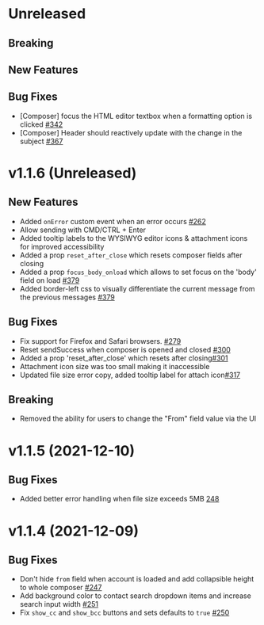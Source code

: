 # Unreleased

## Breaking

## New Features

## Bug Fixes

- [Composer] focus the HTML editor textbox when a formatting option is clicked [#342](https://github.com/nylas/components/pull/342)
- [Composer] Header should reactively update with the change in the subject [#367](https://github.com/nylas/components/pull/367)

# v1.1.6 (Unreleased)

## New Features

- Added `onError` custom event when an error occurs [#262](https://github.com/nylas/components/pull/262)
- Allow sending with CMD/CTRL + Enter
- Added tooltip labels to the WYSIWYG editor icons & attachment icons for improved accessibility
- Added a prop `reset_after_close` which resets composer fields after closing
- Added a prop `focus_body_onload` which allows to set focus on the 'body' field on load [#379](https://github.com/nylas/components/pull/379)
- Added border-left css to visually differentiate the current message from the previous messages [#379](https://github.com/nylas/components/pull/379)

## Bug Fixes

- Fix support for Firefox and Safari browsers. [#279](https://github.com/nylas/components/pull/279)
- Reset sendSuccess when composer is opened and closed [#300](https://github.com/nylas/components/pull/300)
- Added a prop 'reset_after_close' which resets after closing[#301](https://github.com/nylas/components/pull/301)
- Attachment icon size was too small making it inaccessible
- Updated file size error copy, added tooltip label for attach icon[#317](https://github.com/nylas/components/pull/317)

## Breaking

- Removed the ability for users to change the "From" field value via the UI

# v1.1.5 (2021-12-10)

## Bug Fixes

- Added better error handling when file size exceeds 5MB [248](https://github.com/nylas/components/pull/248)

# v1.1.4 (2021-12-09)

## Bug Fixes

- Don't hide `from` field when account is loaded and add collapsible height to whole composer [#247](https://github.com/nylas/components/pull/247)
- Add background color to contact search dropdown items and increase search input width [#251](https://github.com/nylas/components/pull/251)
- Fix `show_cc` and `show_bcc` buttons and sets defaults to `true` [#250](https://github.com/nylas/components/pull/250)
